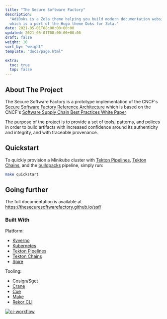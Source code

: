 ```yaml
---
title: "The Secure Software Factory"
description:
  "AdiDoks is a Zola theme helping you build modern documentation websites,
  which is a port of the Hugo theme Doks for Zola."
date: 2021-05-01T08:00:00+00:00
updated: 2021-05-01T08:00:00+00:00
draft: false
weight: 10
sort_by: "weight"
template: "docs/page.html"

extra:
  toc: true
  top: false
---
```

## About The Project

The Secure Software Factory is a prototype implementation of the CNCF's
[Secure Software Factory Reference Architecture](https://docs.google.com/document/d/1FwyOIDramwCnivuvUxrMmHmCr02ARoA3jw76o1mGfGQ)
which is based on the CNCF's
[Software Supply Chain Best Practices White Paper](https://github.com/cncf/tag-security/blob/main/supply-chain-security/supply-chain-security-paper/CNCF_SSCP_v1.pdf)

The purpose of the project is to provide a set of tools, patterns, and polices
in order to build artifacts with increased confidence around its authenticity
and integrity, and with traceable provenance.

## Quickstart

To quickly provision a Minikube cluster with [Tekton Pipelines], [Tekton
Chains], and the [buildpacks] pipeline, simply run:

```bash
make quickstart
```

## Going further

The full documentation is available at
<https://thesecuresoftwarefactory.github.io/ssf/>

### Built With

Platform:

- [Kyverno](https://kyverno.io/)
- [Kubernetes](http://k8s.io/)
- [Tekton Pipelines]
- [Tekton Chains]
- [Spire](https://spiffe.io/)

Tooling:

- [Cosign/Sget](https://github.com/sigstore/cosign)
- [Crane](https://github.com/google/go-containerregistry)
- [Cue](https://cuelang.org/)
- [Make](https://www.gnu.org/software/make/)
- [Rekor CLI](https://github.com/sigstore/rekor)

[buildpacks]: https://buildpacks.io/
[tekton chains]: https://github.com/tektoncd/chains
[tekton pipelines]: https://tekton.dev/

[![ci-workflow](https://github.com/thesecuresoftwarefactory/ssf/actions/workflows/install-ssf.yaml/badge.svg)](https://github.com/thesecuresoftwarefactory/ssf/actions/workflows/install-ssf.yaml)
